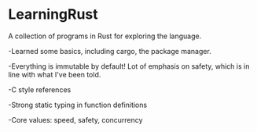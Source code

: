 # LearningRust
A collection of programs in Rust for exploring the language.


-Learned some basics, including cargo, the package manager. 

-Everything is immutable by default! Lot of emphasis on safety, which is in line with what I've been told.

-C style references

-Strong static typing in function definitions

-Core values: speed, safety, concurrency
